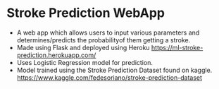 # Stroke Prediction WebApp
  - A web app which allows users to input various parameters and determines/predicts the probabilityof them getting a stroke.
  - Made using Flask and deployed using Heroku <https://ml-stroke-prediction.herokuapp.com/> 
  - Uses Logistic Regression model for prediction.
  - Model trained using the Stroke Prediction Dataset found on kaggle. <https://www.kaggle.com/fedesoriano/stroke-prediction-dataset>
  
  
  
